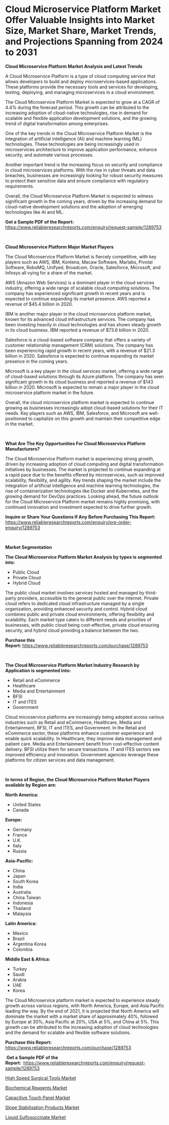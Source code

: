 <p><h1>Cloud Microservice Platform Market Offer Valuable Insights into Market Size, Market Share, Market Trends, and Projections Spanning from 2024 to 2031</h1></p><p><strong>Cloud Microservice Platform Market Analysis and Latest Trends</strong></p>
<p><p>A Cloud Microservice Platform is a type of cloud computing service that allows developers to build and deploy microservices-based applications. These platforms provide the necessary tools and services for developing, testing, deploying, and managing microservices in a cloud environment.</p><p>The Cloud Microservice Platform Market is expected to grow at a CAGR of 4.4% during the forecast period. This growth can be attributed to the increasing adoption of cloud-native technologies, rise in demand for scalable and flexible application development solutions, and the growing trend of digital transformation among enterprises.</p><p>One of the key trends in the Cloud Microservice Platform Market is the integration of artificial intelligence (AI) and machine learning (ML) technologies. These technologies are being increasingly used in microservices architecture to improve application performance, enhance security, and automate various processes.</p><p>Another important trend is the increasing focus on security and compliance in cloud microservices platforms. With the rise in cyber threats and data breaches, businesses are increasingly looking for robust security measures to protect their sensitive data and ensure compliance with regulatory requirements.</p><p>Overall, the Cloud Microservice Platform Market is expected to witness significant growth in the coming years, driven by the increasing demand for cloud-native development solutions and the adoption of emerging technologies like AI and ML.</p></p>
<p><strong>Get a Sample PDF of the Report:&nbsp;</strong> <a href="https://www.reliableresearchreports.com/enquiry/request-sample/1289753">https://www.reliableresearchreports.com/enquiry/request-sample/1289753</a></p>
<p>&nbsp;</p>
<p><strong>Cloud Microservice Platform Major Market Players</strong></p>
<p><p>The Cloud Microservice Platform Market is fiercely competitive, with key players such as AWS, IBM, Kontena, Macaw Software, Marlabs, Pivotal Software, RoboMQ, Unifyed, Broadcom, Oracle, Salesforce, Microsoft, and Infosys all vying for a share of the market.</p><p>AWS (Amazon Web Services) is a dominant player in the cloud services industry, offering a wide range of scalable cloud computing solutions. The company has experienced significant growth in recent years and is expected to continue expanding its market presence. AWS reported a revenue of $45.4 billion in 2020.</p><p>IBM is another major player in the cloud microservice platform market, known for its advanced cloud infrastructure services. The company has been investing heavily in cloud technologies and has shown steady growth in its cloud business. IBM reported a revenue of $73.6 billion in 2020.</p><p>Salesforce is a cloud-based software company that offers a variety of customer relationship management (CRM) solutions. The company has been experiencing rapid growth in recent years, with a revenue of $21.3 billion in 2020. Salesforce is expected to continue expanding its market presence in the coming years.</p><p>Microsoft is a key player in the cloud services market, offering a wide range of cloud-based solutions through its Azure platform. The company has seen significant growth in its cloud business and reported a revenue of $143 billion in 2020. Microsoft is expected to remain a major player in the cloud microservice platform market in the future.</p><p>Overall, the cloud microservice platform market is expected to continue growing as businesses increasingly adopt cloud-based solutions for their IT needs. Key players such as AWS, IBM, Salesforce, and Microsoft are well-positioned to capitalize on this growth and maintain their competitive edge in the market.</p></p>
<p>&nbsp;</p>
<p><strong>What Are The Key Opportunities For Cloud Microservice Platform Manufacturers?</strong></p>
<p><p>The Cloud Microservice Platform market is experiencing strong growth, driven by increasing adoption of cloud computing and digital transformation initiatives by businesses. The market is projected to continue expanding at a rapid pace due to the benefits offered by microservices, such as improved scalability, flexibility, and agility. Key trends shaping the market include the integration of artificial intelligence and machine learning technologies, the rise of containerization technologies like Docker and Kubernetes, and the growing demand for DevOps practices. Looking ahead, the future outlook for the Cloud Microservice Platform market remains highly promising, with continued innovation and investment expected to drive further growth.</p></p>
<p><strong>Inquire or Share Your Questions If Any Before Purchasing This Report:</strong> <a href="https://www.reliableresearchreports.com/enquiry/pre-order-enquiry/1289753">https://www.reliableresearchreports.com/enquiry/pre-order-enquiry/1289753</a></p>
<p>&nbsp;</p>
<p><strong>Market Segmentation</strong></p>
<p><strong>The Cloud Microservice Platform Market Analysis by types is segmented into:</strong></p>
<p><ul><li>Public Cloud</li><li>Private Cloud</li><li>Hybrid Cloud</li></ul></p>
<p><p>The public cloud market involves services hosted and managed by third-party providers, accessible to the general public over the internet. Private cloud refers to dedicated cloud infrastructure managed by a single organization, providing enhanced security and control. Hybrid cloud combines public and private cloud environments, offering flexibility and scalability. Each market type caters to different needs and priorities of businesses, with public cloud being cost-effective, private cloud ensuring security, and hybrid cloud providing a balance between the two.</p></p>
<p><strong>Purchase this Report:&nbsp;</strong><a href="https://www.reliableresearchreports.com/purchase/1289753">https://www.reliableresearchreports.com/purchase/1289753</a></p>
<p>&nbsp;</p>
<p><strong>The Cloud Microservice Platform Market Industry Research by Application is segmented into:</strong></p>
<p><ul><li>Retail and eCommerce</li><li>Healthcare</li><li>Media and Entertainment</li><li>BFSI</li><li>IT and ITES</li><li>Government</li></ul></p>
<p><p>Cloud microservice platforms are increasingly being adopted across various industries such as Retail and eCommerce, Healthcare, Media and Entertainment, BFSI, IT and ITES, and Government. In the Retail and eCommerce sector, these platforms enhance customer experience and enable quick scalability. In Healthcare, they improve data management and patient care. Media and Entertainment benefit from cost-effective content delivery. BFSI utilize them for secure transactions. IT and ITES sectors see improved efficiency and innovation. Government agencies leverage these platforms for citizen services and data management.</p></p>
<p>&nbsp;</p>
<p><strong>In terms of Region, the Cloud Microservice Platform Market Players available by Region are:</strong></p>
<p>
    <p> <strong> North America: </strong>
        <ul>
            <li>United States</li>
            <li>Canada</li>
        </ul>
        </p> 
    <p> <strong> Europe: </strong>
        <ul>
            <li>Germany</li>
            <li>France</li>
            <li>U.K.</li>
            <li>Italy</li>
            <li>Russia</li>
        </ul>
        </p> 
    <p> <strong> Asia-Pacific: </strong>
        <ul>
            <li>China</li>
            <li>Japan</li>
            <li>South Korea</li>
            <li>India</li>
            <li>Australia</li>
            <li>China Taiwan</li>
            <li>Indonesia</li>
            <li>Thailand</li>
            <li>Malaysia</li>
        </ul>
        </p> 
    <p> <strong> Latin America: </strong>
        <ul>
            <li>Mexico</li>
            <li>Brazil</li>
            <li>Argentina Korea</li>
            <li>Colombia</li>
        </ul>
        </p> 
    <p> <strong> Middle East & Africa: </strong>
        <ul>
            <li>Turkey</li>
            <li>Saudi</li>
            <li>Arabia</li>
            <li>UAE</li>
            <li>Korea</li>
        </ul>
    </p>
    </p>
<p><p>The Cloud Microservice platform market is expected to experience steady growth across various regions, with North America, Europe, and Asia Pacific leading the way. By the end of 2021, it is projected that North America will dominate the market with a market share of approximately 40%, followed by Europe at 30%, Asia Pacific at 20%, USA at 5%, and China at 5%. This growth can be attributed to the increasing adoption of cloud technologies and the demand for scalable and flexible software solutions.</p></p>
<p><strong>Purchase this Report: </strong><a href="https://www.reliableresearchreports.com/purchase/1289753">https://www.reliableresearchreports.com/purchase/1289753</a></p>
<p>&nbsp;<strong>Get a Sample PDF of the Report:&nbsp;&nbsp;</strong><a href="https://www.reliableresearchreports.com/enquiry/request-sample/1289753">https://www.reliableresearchreports.com/enquiry/request-sample/1289753</a></p>
<p><strong></strong></p>
<p><p><a href="https://funky-papaya-cf4.notion.site/High-Speed-Surgical-Tools-Market-Size-Share-Trends-Analysis-Report-By-Material-By-Type-By-End-u-42a4acc5688942cbae987ef5499c2908">High Speed Surgical Tools Market</a></p><p><a href="https://view.publitas.com/reportprime-1/insights-into-biochemical-reagents-market-size-analysing-market-share-trends-and-growth-from-2024-to-2031/">Biochemical Reagents Market</a></p><p><a href="https://view.publitas.com/reportprime-1/capacitive-touch-panel-market-analysis-and-market-size-global-industry-overview-market-segmentation-and-forecast-2024-to-2031/">Capacitive Touch Panel Market</a></p><p><a href="https://confirmed-shield-e13.notion.site/Slope-Stabilisation-Products-Market-Furnish-Information-about-Market-Size-Market-Share-Market-Dyna-f816bb31cd3b45849c6cc271d401aa4b">Slope Stabilisation Products Market</a></p><p><a href="https://sore-arch-6db.notion.site/Global-Liquid-Sulfosuccinate-Market-Size-and-Market-Trends-Insights-and-Projections-from-2024-to-20-e9aa5a57ef43490290bea2885047e009">Liquid Sulfosuccinate Market</a></p></p>